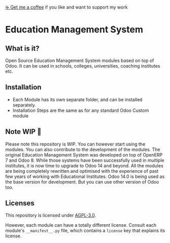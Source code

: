 [:coffee: Get me a coffee](https://www.buymeacoffee.com/gaikwadpushakar) if you like and want to support my work 
# Education Management System
## What is it?
Open Source Education Management System modules based on top of Odoo. It can be used in schools, colleges, universities, coaching institutes etc. 
## Installation
- Each Module has its own separate folder, and can be installed separately.
- Installation Steps are the same as for any standard Odoo Custom module

## Note WIP 🚧
Please note this repository is WIP. You can however start using the modules. You can also contribute to the development of the modules.
The original Education Management System was developed on top of OpenERP 7 and Odoo 8. While those systems have been successfully used in multiple institutes, it is now time to upgrade to Odoo 14 and beyond. 
All the modules are being completely rewritten and optimised with the experience of past few years of working with Educational Institutes. 
Odoo 14.0 is being used as the base version for development. But you can use other version of Odoo too.
## Licenses

This repository is licensed under [AGPL-3.0](LICENSE).

However, each module can have a totally different license. Consult each module's `__manifest__.py` file, which contains a `license` key
that explains its license.
